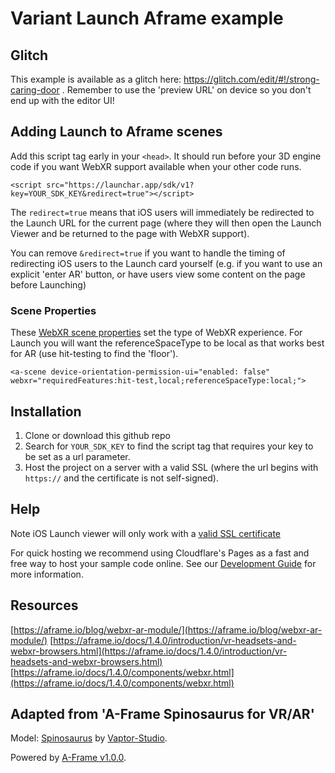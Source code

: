 # Variant Launch Aframe example

## Glitch

This example is available as a glitch here: https://glitch.com/edit/#!/strong-caring-door . Remember to use the 'preview URL' on device so you don't end up with the editor UI!

## Adding Launch to Aframe scenes

Add this script tag early in your `<head>`. It should run before your 3D engine code if you want WebXR support available when your other code runs.

`<script src="https://launchar.app/sdk/v1?key=YOUR_SDK_KEY&redirect=true"></script>`

The `redirect=true` means that iOS users will immediately be redirected to the Launch URL for the current page (where they will then open the Launch Viewer and be returned to the page with WebXR support).

You can remove `&redirect=true` if you want to handle the timing of redirecting iOS users to the Launch card yourself (e.g. if you want to use an explicit 'enter AR' button, or have users view some content on the page before Launching)

### Scene Properties

These [WebXR scene properties](https://aframe.io/docs/1.4.0/components/webxr.html) set the type of WebXR experience. For Launch you will want the referenceSpaceType to be local as that works best for AR (use hit-testing to find the 'floor').

`<a-scene device-orientation-permission-ui="enabled: false" webxr="requiredFeatures:hit-test,local;referenceSpaceType:local;">`

## Installation

1.  Clone or download this github repo
2.  Search for `YOUR_SDK_KEY` to find the script tag that requires your key to be set as a url parameter.
3.  Host the project on a server with a valid SSL (where the url begins with `https://` and the certificate is not self-signed).

## Help

Note iOS Launch viewer will only work with a [valid SSL certificate](https://launch.variant3d.com/docs/development-guide)

For quick hosting we recommend using Cloudflare's Pages as a fast and free way to host your sample code online. See our [Development Guide](https://launch.variant3d.com/docs/development-guide) for more information.

## Resources

[https://aframe.io/blog/webxr-ar-module/](https://aframe.io/blog/webxr-ar-module/)
[https://aframe.io/docs/1.4.0/introduction/vr-headsets-and-webxr-browsers.html](https://aframe.io/docs/1.4.0/introduction/vr-headsets-and-webxr-browsers.html)
[https://aframe.io/docs/1.4.0/components/webxr.html](https://aframe.io/docs/1.4.0/components/webxr.html)

## Adapted from 'A-Frame Spinosaurus for VR/AR'

Model: <a href="https://sketchfab.com/3d-models/spinosaurus-2135501583704537907645bf723685e7">Spinosaurus</a> by
<a href="https://sketchfab.com/VapTor">Vaptor-Studio</a>.

Powered by <a href="https://aframe.io/blog/aframe-v1.0.0/">A-Frame v1.0.0</a>.
